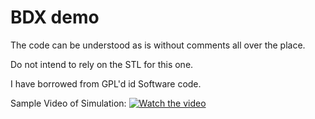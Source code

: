 # BDX demo
The code can be understood as is without comments all over the place.

Do not intend to rely on the STL for this one.

I have borrowed from GPL'd id Software code.

Sample Video of Simulation:
[![Watch the video](https://img.youtube.com/vi/BrQCCio_Z5c/hqdefault.jpg)](https://youtu.be/BrQCCio_Z5c)
